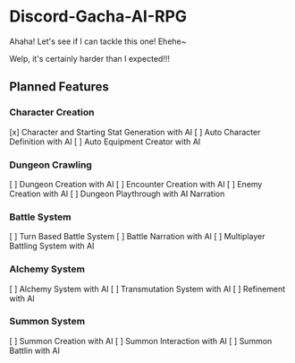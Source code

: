 # Discord-Gacha-AI-RPG
Ahaha! Let's see if I can tackle this one! Ehehe~

Welp, it's certainly harder than I expected!!!

## Planned Features

### Character Creation
[x] Character and Starting Stat Generation with AI 
[ ] Auto Character Definition with AI
[ ] Auto Equipment Creator with AI

### Dungeon Crawling
[ ] Dungeon Creation with AI
[ ] Encounter Creation with AI
[ ] Enemy Creation with AI
[ ] Dungeon Playthrough with AI Narration

### Battle System
[ ] Turn Based Battle System
[ ] Battle Narration with AI
[ ] Multiplayer Battling System with AI

### Alchemy System
[ ] Alchemy System with AI
[ ] Transmutation System with AI
[ ] Refinement with AI

### Summon System
[ ] Summon Creation with AI
[ ] Summon Interaction with AI
[ ] Summon Battlin with AI
